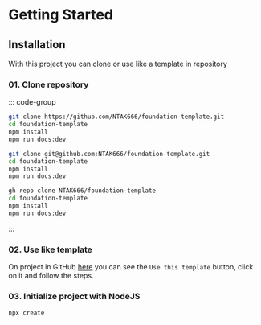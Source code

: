 # Getting Started

## Installation

With this project you can clone or use like a template in repository

### 01. Clone repository

::: code-group

```bash [HTTPS]
git clone https://github.com/NTAK666/foundation-template.git
cd foundation-template
npm install
npm run docs:dev
```

```bash [SSH]
git clone git@github.com:NTAK666/foundation-template.git
cd foundation-template
npm install
npm run docs:dev
```

```bash [GitHub CLI]
gh repo clone NTAK666/foundation-template
cd foundation-template
npm install
npm run docs:dev
```

:::

### 02. Use like template

On project in GitHub [here](https://github.com/NTAK666/foundation-template) you can see the `Use this template` button,
click on it and follow the steps.

### 03. Initialize project with NodeJS

```bash
npx create 
```
